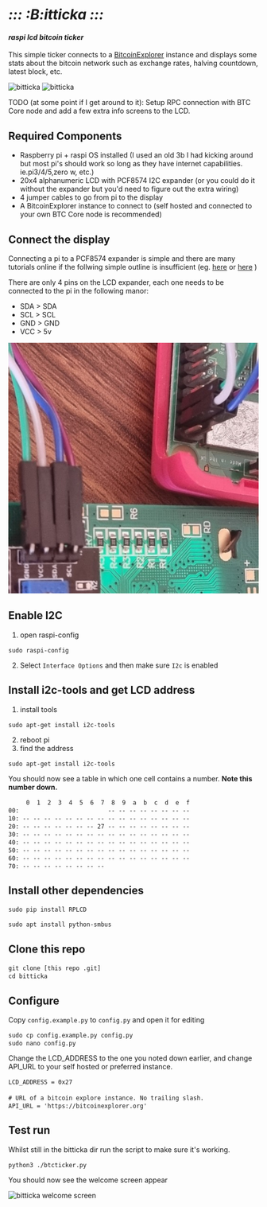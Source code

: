 # *::: :B:itticka :::*
#### *raspi lcd bitcoin ticker*

This simple ticker connects to a [BitcoinExplorer](https://bitcoinexplorer.org) instance and displays some stats about the bitcoin network such as exchange rates, halving countdown, latest block, etc.

![bitticka](img/20240512_124431.gif)
![bitticka](img/20240512_131630.gif)

TODO (at some point if I get around to it): Setup RPC connection with BTC Core node and add a few extra info screens to the LCD.

## Required Components

- Raspberry pi + raspi OS installed (I used an old 3b I had kicking around but most pi's should work so long as they have internet capabilities. ie.pi3/4/5,zero w, etc.)
- 20x4 alphanumeric LCD with PCF8574 I2C expander (or you could do it without the expander but you'd need to figure out the extra wiring)
- 4 jumper cables to go from pi to the display
- A BitcoinExplorer instance to connect to (self hosted and connected to your own BTC Core node is recommended)

## Connect the display

Connecting a pi to a PCF8574 expander is simple and there are many tutorials online if the follwing simple outline is insufficient (eg. [here](https://www.circuitbasics.com/raspberry-pi-i2c-lcd-set-up-and-programming/) or [here](https://circuitdigest.com/microcontroller-projects/interfacing-lcd-with-raspberry-pi-4-to-create-custom-character-and-scrolling-text) )

There are only 4 pins on the LCD expander, each one needs to be connected to the pi in the following manor:

- SDA > SDA
- SCL > SCL
- GND > GND
- VCC > 5v

![pi to lcd wiring](img/20240512_115027.jpg)

## Enable I2C
1) open raspi-config
```
sudo raspi-config
```
2) Select `Interface Options` and then make sure `I2c` is enabled


## Install i2c-tools and get LCD address

1) install tools
```
sudo apt-get install i2c-tools
```
2) reboot pi
3) find the address
```
sudo apt-get install i2c-tools
```
You should now see a table in which one cell contains a number. **Note this number down.**

```
     0  1  2  3  4  5  6  7  8  9  a  b  c  d  e  f
00:                         -- -- -- -- -- -- -- -- 
10: -- -- -- -- -- -- -- -- -- -- -- -- -- -- -- -- 
20: -- -- -- -- -- -- -- 27 -- -- -- -- -- -- -- -- 
30: -- -- -- -- -- -- -- -- -- -- -- -- -- -- -- -- 
40: -- -- -- -- -- -- -- -- -- -- -- -- -- -- -- -- 
50: -- -- -- -- -- -- -- -- -- -- -- -- -- -- -- -- 
60: -- -- -- -- -- -- -- -- -- -- -- -- -- -- -- -- 
70: -- -- -- -- -- -- -- --  
```

## Install other dependencies

```
sudo pip install RPLCD
```
```
sudo apt install python-smbus
```

## Clone this repo
```
git clone [this repo .git]
cd bitticka
```

## Configure

Copy `config.example.py` to `config.py` and open it for editing
```
sudo cp config.example.py config.py
sudo nano config.py
```
Change the LCD_ADDRESS to the one you noted down earlier, and change API_URL to your self hosted or preferred instance.
```
LCD_ADDRESS = 0x27

# URL of a bitcoin explore instance. No trailing slash.
API_URL = 'https://bitcoinexplorer.org'
```

## Test run
Whilst still in the bitticka dir run the script to make sure it's working.
```
python3 ./btcticker.py
```
You should now see the welcome screen appear

![bitticka welcome screen](img/20240512_123642.gif)
